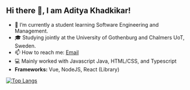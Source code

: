 ## Hi there 👋, I am Aditya Khadkikar!

- 🌱 I’m currently a student learning Software Engineering and Management.
- 🎓 Studying jointly at the University of Gothenburg and Chalmers UoT, Sweden.
- 📫 How to reach me: [Email]
- 💻 Mainly worked with Javascript Java, HTML/CSS, and Typescript
- <strong>Frameworks:</strong> Vue, NodeJS, React (Library)

[![Top Langs](https://github-readme-stats.vercel.app/api/top-langs/?username=adityak714&layout=compact&card_width=1000px)](https://github.com/anuraghazra/github-readme-stats)

[Email]: mailto:aditya.khadkikar9954@outlook.com
